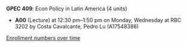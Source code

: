 **GPEC 409**: Econ Policy in Latin America (4 units)

- **A00** (Lecture) at 12:30 pm–1:50 pm on Monday, Wednesday at RBC 3202 by Costa Cavalcante, Pedro Lu (A17548386)

[Enrollment numbers over time](./GPEC409.tsv)
